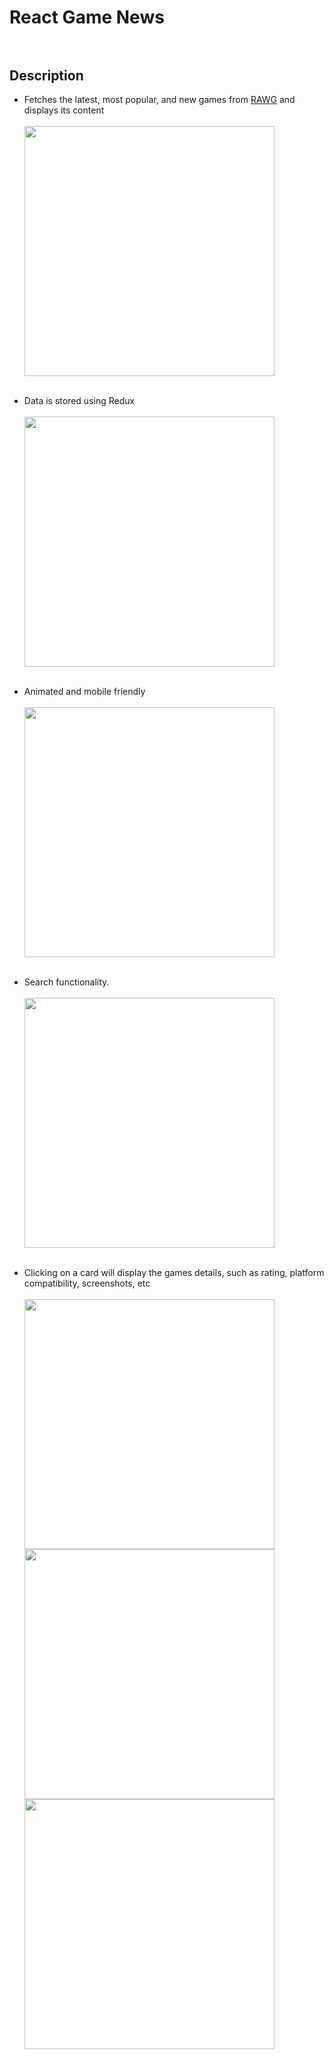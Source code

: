 # React Game News<br><br>

## Description<br>

- Fetches the latest, most popular, and new games from <a href='https://rawg.io/'>RAWG</a>
  and displays its content<br><br>
  <img src='./src/screenshots/up.png' width='400'>
  <br><br>

- Data is stored using Redux<br><br>
  <img src='./src/screenshots/pop.png' width='400'>
  <br><br>

- Animated and mobile friendly<br><br>
  <img src='./src/screenshots/new.png' width='400'>
  <br><br>

- Search functionality.<br><br>
  <img src='./src/screenshots/search.png' width='400'>
  <br><br>

- Clicking on a card will display the games details,
  such as rating, platform compatibility, screenshots, etc<br><br>
  <img src='./src/screenshots/detail1.png' width='400'>
  <img src='./src/screenshots/detail2.png' width='400'>
  <img src='./src/screenshots/detail3.png' width='400'>
  <br><br>
